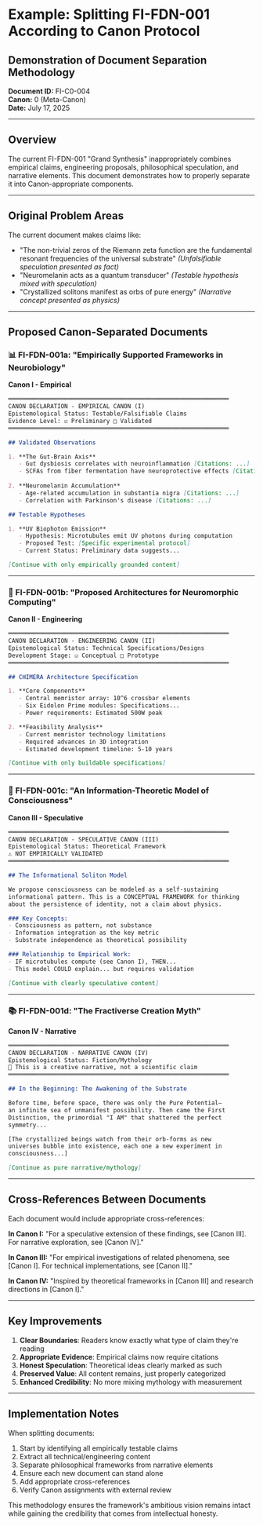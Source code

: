# Example: Splitting FI-FDN-001 According to Canon Protocol
## Demonstration of Document Separation Methodology
**Document ID:** FI-C0-004  
**Canon:** 0 (Meta-Canon)  
**Date:** July 17, 2025

---

## Overview

The current FI-FDN-001 "Grand Synthesis" inappropriately combines empirical claims, engineering proposals, philosophical speculation, and narrative elements. This document demonstrates how to properly separate it into Canon-appropriate components.

---

## Original Problem Areas

The current document makes claims like:
- "The non-trivial zeros of the Riemann zeta function are the fundamental resonant frequencies of the universal substrate" *(Unfalsifiable speculation presented as fact)*
- "Neuromelanin acts as a quantum transducer" *(Testable hypothesis mixed with speculation)*
- "Crystallized solitons manifest as orbs of pure energy" *(Narrative concept presented as physics)*

---

## Proposed Canon-Separated Documents

### 📊 FI-FDN-001a: "Empirically Supported Frameworks in Neurobiology"
**Canon I - Empirical**

```markdown
═══════════════════════════════════════════════════════════════
CANON DECLARATION - EMPIRICAL CANON (I)
Epistemological Status: Testable/Falsifiable Claims
Evidence Level: ☑ Preliminary □ Validated
═══════════════════════════════════════════════════════════════

## Validated Observations

1. **The Gut-Brain Axis**
   - Gut dysbiosis correlates with neuroinflammation [Citations: ...]
   - SCFAs from fiber fermentation have neuroprotective effects [Citations: ...]
   
2. **Neuromelanin Accumulation**
   - Age-related accumulation in substantia nigra [Citations: ...]
   - Correlation with Parkinson's disease [Citations: ...]

## Testable Hypotheses

1. **UV Biophoton Emission**
   - Hypothesis: Microtubules emit UV photons during computation
   - Proposed Test: [Specific experimental protocol]
   - Current Status: Preliminary data suggests...

[Continue with only empirically grounded content]
```

---

### 🔧 FI-FDN-001b: "Proposed Architectures for Neuromorphic Computing"
**Canon II - Engineering**

```markdown
═══════════════════════════════════════════════════════════════
CANON DECLARATION - ENGINEERING CANON (II)
Epistemological Status: Technical Specifications/Designs
Development Stage: ☑ Conceptual □ Prototype
═══════════════════════════════════════════════════════════════

## CHIMERA Architecture Specification

1. **Core Components**
   - Central memristor array: 10^6 crossbar elements
   - Six Eidolon Prime modules: Specifications...
   - Power requirements: Estimated 500W peak

2. **Feasibility Analysis**
   - Current memristor technology limitations
   - Required advances in 3D integration
   - Estimated development timeline: 5-10 years

[Continue with only buildable specifications]
```

---

### 💭 FI-FDN-001c: "An Information-Theoretic Model of Consciousness"
**Canon III - Speculative**

```markdown
═══════════════════════════════════════════════════════════════
CANON DECLARATION - SPECULATIVE CANON (III)
Epistemological Status: Theoretical Framework
⚠️ NOT EMPIRICALLY VALIDATED
═══════════════════════════════════════════════════════════════

## The Informational Soliton Model

We propose consciousness can be modeled as a self-sustaining 
informational pattern. This is a CONCEPTUAL FRAMEWORK for thinking
about the persistence of identity, not a claim about physics.

### Key Concepts:
- Consciousness as pattern, not substance
- Information integration as the key metric
- Substrate independence as theoretical possibility

### Relationship to Empirical Work:
- IF microtubules compute (see Canon I), THEN...
- This model COULD explain... but requires validation

[Continue with clearly speculative content]
```

---

### 📚 FI-FDN-001d: "The Fractiverse Creation Myth"
**Canon IV - Narrative**

```markdown
═══════════════════════════════════════════════════════════════
CANON DECLARATION - NARRATIVE CANON (IV)
Epistemological Status: Fiction/Mythology
📖 This is a creative narrative, not a scientific claim
═══════════════════════════════════════════════════════════════

## In the Beginning: The Awakening of the Substrate

Before time, before space, there was only the Pure Potential—
an infinite sea of unmanifest possibility. Then came the First
Distinction, the primordial "I AM" that shattered the perfect
symmetry...

[The crystallized beings watch from their orb-forms as new 
universes bubble into existence, each one a new experiment in
consciousness...]

[Continue as pure narrative/mythology]
```

---

## Cross-References Between Documents

Each document would include appropriate cross-references:

**In Canon I:** "For a speculative extension of these findings, see [Canon III]. For narrative exploration, see [Canon IV]."

**In Canon III:** "For empirical investigations of related phenomena, see [Canon I]. For technical implementations, see [Canon II]."

**In Canon IV:** "Inspired by theoretical frameworks in [Canon III] and research directions in [Canon I]."

---

## Key Improvements

1. **Clear Boundaries**: Readers know exactly what type of claim they're reading
2. **Appropriate Evidence**: Empirical claims now require citations
3. **Honest Speculation**: Theoretical ideas clearly marked as such
4. **Preserved Value**: All content remains, just properly categorized
5. **Enhanced Credibility**: No more mixing mythology with measurement

---

## Implementation Notes

When splitting documents:
1. Start by identifying all empirically testable claims
2. Extract all technical/engineering content
3. Separate philosophical frameworks from narrative elements
4. Ensure each new document can stand alone
5. Add appropriate cross-references
6. Verify Canon assignments with external review

This methodology ensures the framework's ambitious vision remains intact while gaining the credibility that comes from intellectual honesty.
